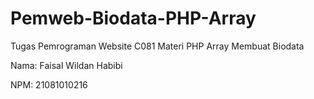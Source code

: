 # Pemweb-Biodata-PHP-Array
Tugas Pemrograman Website C081 Materi PHP Array Membuat Biodata

Nama: Faisal Wildan Habibi

NPM: 21081010216
